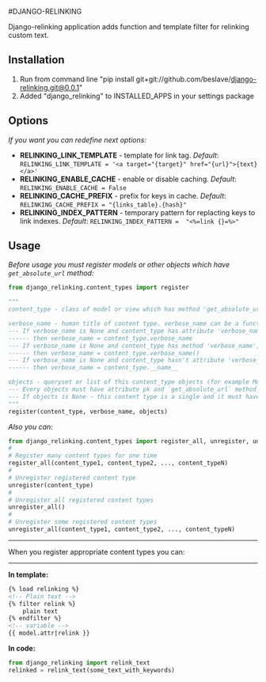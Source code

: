 #DJANGO-RELINKING

Django-relinking application adds function and template filter for relinking custom text.


Installation
------------------------
1. Run from command line "pip install git+git://github.com/beslave/django-relinking.git@0.0.1"
2. Added "django_relinking" to INSTALLED_APPS in your settings package

Options
------------------------
_If you want you can redefine next options:_
+ __RELINKING_LINK_TEMPLATE__ - template for link tag.
*Default*: ```RELINKING_LINK_TEMPLATE = '<a target="{target}" href="{url}">{text}</a>'```
+ __RELINKING_ENABLE_CACHE__ - enable or disable caching.
*Default*: ```RELINKING_ENABLE_CACHE = False```
+ __RELINKING_CACHE_PREFIX__ - prefix for keys in cache.
*Default*: ```RELINKING_CACHE_PREFIX = "{links_table}.{hash}"```
+ __RELINKING_INDEX_PATTERN__ - temporary pattern for replacting keys to link indexes.
*Default*: ```RELINKING_INDEX_PATTERN =  "<%=link {}=%>"```

Usage
------------------------
*Before usage you must register models or other objects which have ```get_absolute_url``` method:*
```python
from django_relinking.content_types import register

"""
content_type - class of model or view which has method 'get_absolute_url`

verbose_name - human title of content type. verbose_name can be a function. Default is None.
--- If verbose_name is None and content_type has attribute 'verbose_name',
------ then verbose_name = content_type.verbose_name
--- If verbose_name is None and content_type has method 'verbose_name',
------ then verbose_name = content_type.verbose_name()
--- If verbose_name is None and content_type hasn't attribute 'verbose_name'
------ then verbose_name = content_type.__name__

objects - queryset or list of this content_type objects (for example Model.objects.all()).
--- Every objects must have attribute pk and `get_absolute_url` method
--- If objects is None - this content type is a single and it must have `get_absolute_url` method
"""
register(content_type, verbose_name, objects)
```

*Also you can:*
```python
from django_relinking.content_types import register_all, unregister, unregister_all
#
# Register many content types for one time
register_all(content_type1, content_type2, ..., content_typeN)
#
# Unregister registered content type
unregister(content_type)
#
# Unregister all registered content types
unregister_all()
#
# Unregister some registered content types
unregister_all(content_type1, content_type2, ..., content_typeN)
```
____________________________________________________
When you register appropriate content types you can:
____________________________________________________
**In template:**
```html
{% load relinking %}
<!-- Plain text -->
{% filter relink %}
    plain text
{% endfilter %}
<!-- variable -->
{{ model.attr|relink }}
```
**In code:**
```python
from django_relinking import relink_text
relinked = relink_text(some_text_with_keywords)
```
